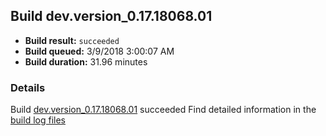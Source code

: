 ## Build dev.version_0.17.18068.01
- **Build result:** `succeeded`
- **Build queued:** 3/9/2018 3:00:07 AM
- **Build duration:** 31.96 minutes
### Details
Build [dev.version_0.17.18068.01](https://winappstudio.visualstudio.com/web/build.aspx?pcguid=a4ef43be-68ce-4195-a619-079b4d9834c2&builduri=vstfs%3a%2f%2f%2fBuild%2fBuild%2f25226) succeeded
Find detailed information in the [build log files](https://uwpctdiags.blob.core.windows.net/buildlogs/dev.version_0.17.18068.01_logs.zip)
